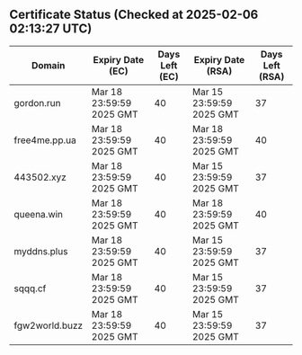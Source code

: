 ## Certificate Status (Checked at 2025-02-06 02:13:27 UTC)
| Domain | Expiry Date (EC) | Days Left (EC) | Expiry Date (RSA) | Days Left (RSA) |
|--------|-------------------|----------------|--------------------|--------------------|
| gordon.run | Mar 18 23:59:59 2025 GMT | 40 | Mar 15 23:59:59 2025 GMT | 37 |
| free4me.pp.ua | Mar 18 23:59:59 2025 GMT | 40 | Mar 18 23:59:59 2025 GMT | 40 |
| 443502.xyz | Mar 18 23:59:59 2025 GMT | 40 | Mar 15 23:59:59 2025 GMT | 37 |
| queena.win | Mar 18 23:59:59 2025 GMT | 40 | Mar 18 23:59:59 2025 GMT | 40 |
| myddns.plus | Mar 18 23:59:59 2025 GMT | 40 | Mar 15 23:59:59 2025 GMT | 37 |
| sqqq.cf | Mar 18 23:59:59 2025 GMT | 40 | Mar 15 23:59:59 2025 GMT | 37 |
| fgw2world.buzz | Mar 18 23:59:59 2025 GMT | 40 | Mar 15 23:59:59 2025 GMT | 37 |
